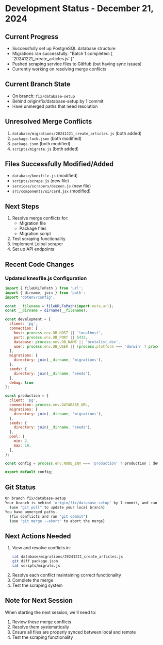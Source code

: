 # Development Status - December 21, 2024

## Current Progress
- Successfully set up PostgreSQL database structure
- Migrations ran successfully: "Batch 1 completed: [ '20241221_create_articles.js' ]"
- Pushed scraping service files to GitHub (but having sync issues)
- Currently working on resolving merge conflicts

## Current Branch State
- On branch: `fix/database-setup`
- Behind origin/fix/database-setup by 1 commit
- Have unmerged paths that need resolution

## Unresolved Merge Conflicts
1. `database/migrations/20241221_create_articles.js` (both added)
2. `package-lock.json` (both modified)
3. `package.json` (both modified)
4. `scripts/migrate.js` (both added)

## Files Successfully Modified/Added
- `database/knexfile.js` (modified)
- `scripts/scrape.js` (new file)
- `services/scrapers/dezeen.js` (new file)
- `src/components/ui/card.jsx` (modified)

## Next Steps
1. Resolve merge conflicts for:
   - Migration file
   - Package files
   - Migration script
2. Test scraping functionality
3. Implement Leibal scraper
4. Set up API endpoints

## Recent Code Changes

### Updated knexfile.js Configuration
```javascript
import { fileURLToPath } from 'url';
import { dirname, join } from 'path';
import 'dotenv/config';

const __filename = fileURLToPath(import.meta.url);
const __dirname = dirname(__filename);

const development = {
  client: 'pg',
  connection: {
    host: process.env.DB_HOST || 'localhost',
    port: process.env.DB_PORT || 5432,
    database: process.env.DB_NAME || 'brutalist_dev',
    user: process.env.DB_USER || (process.platform === 'darwin' ? process.env.USER : 'postgres'),
  },
  migrations: {
    directory: join(__dirname, 'migrations'),
  },
  seeds: {
    directory: join(__dirname, 'seeds'),
  },
  debug: true
};

const production = {
  client: 'pg',
  connection: process.env.DATABASE_URL,
  migrations: {
    directory: join(__dirname, 'migrations'),
  },
  seeds: {
    directory: join(__dirname, 'seeds'),
  },
  pool: {
    min: 2,
    max: 10,
  },
};

const config = process.env.NODE_ENV === 'production' ? production : development;

export default config;
```

## Git Status
```bash
On branch fix/database-setup
Your branch is behind 'origin/fix/database-setup' by 1 commit, and can be fast-forwarded.
  (use "git pull" to update your local branch)
You have unmerged paths.
  (fix conflicts and run "git commit")
  (use "git merge --abort" to abort the merge)
```

## Next Actions Needed
1. View and resolve conflicts in:
   ```bash
   cat database/migrations/20241221_create_articles.js
   git diff package.json
   cat scripts/migrate.js
   ```
2. Resolve each conflict maintaining correct functionality
3. Complete the merge
4. Test the scraping system

## Note for Next Session
When starting the next session, we'll need to:
1. Review these merge conflicts
2. Resolve them systematically
3. Ensure all files are properly synced between local and remote
4. Test the scraping functionality